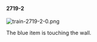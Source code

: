 #### 2719-2
![train-2719-2-0.png](https://github.com/lil-lab/nlvr/raw/master/nlvr/train/images/47/train-2719-2-0.png "train-2719-2-0.png")

The blue item is touching the wall.
